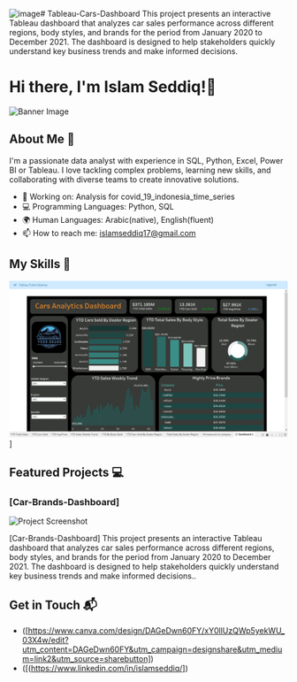 ![image](https://github.com/user-attachments/assets/035f21a2-0f70-47bc-9b87-b978d1e129b9)# Tableau-Cars-Dashboard
This project presents an interactive Tableau dashboard that analyzes car sales performance across different regions, body styles, and brands for the period from January 2020 to December 2021.
The dashboard is designed to help stakeholders quickly understand key business trends and make informed decisions.
# Hi there, I'm Islam Seddiq!👋

![Banner Image](your_banner_image_url_here)

## About Me 🚀

I'm a passionate data analyst with experience in SQL, Python, Excel, Power BI or Tableau. I love tackling complex problems, learning new skills, and collaborating with diverse teams to create innovative solutions.

- 🔭 Working on: Analysis for covid_19_indonesia_time_series 
- 💻 Programming Languages: Python, SQL
- 🌍 Human Languages: Arabic(native), English(fluent)
- 📫 How to reach me: islamseddiq17@gmail.com

## My Skills 🧠

![Tableau](https://github.com/IslamSeddiq/Tableau-Car-Brands-Dashboard/blob/main/ScreenShot.png?raw=true)]

## Featured Projects 💻

### [Car-Brands-Dashboard]

![Project Screenshot]((https://github.com/IslamSeddiq/Tableau-Car-Brands-Dashboard/blob/main/ScreenShot.png?raw=true)])

[Car-Brands-Dashboard] This project presents an interactive Tableau dashboard that analyzes car sales performance across different regions, body styles, and brands for the period from January 2020 to December 2021.
The dashboard is designed to help stakeholders quickly understand key business trends and make informed decisions..


## Get in Touch 📬

- ([https://www.canva.com/design/DAGeDwn60FY/xY0llUzQWp5yekWU_03X4w/edit?utm_content=DAGeDwn60FY&utm_campaign=designshare&utm_medium=link2&utm_source=sharebutton])
- ([(https://www.linkedin.com/in/islamseddiq/])


